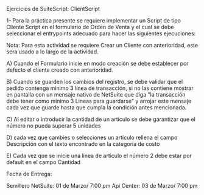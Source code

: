 Ejercicios de SuiteScript: ClientScript

1- Para la práctica presente se requiere implementar un Script de tipo Cliente Script en el formulario de Orden de Venta y el cual se debe seleccionar el entrypoints adecuado para hacer las siguientes ejecuciones:

Nota: Para esta actividad se requiere Crear un Cliente con anterioridad, este sera usado a lo largo de la actividad.

A) Cuando el Formulario inicie en modo creación se debe establecer por defecto el cliente creado con anterioridad.

B) Cuando se guarden los cambios del registro, se debe validar que el pedido contenga mínimo 3 línea de transacción, si no las contiene mostrar en pantalla con un mensaje nativo de NetSuite que diga "la transacción debe tener como minimo 3 Lineas para guardarse" y arrojar este mensaje cada vez que guarde hasta que cumpla la condición antes mencionada.

C) Al editar o introducir la cantidad de un artículo se debe garantizar que el número no pueda superar 5 unidades

D) cada vez que cambies o selecciones un artículo rellena el campo Descripción con el texto encontrado en la categoría de costo

E) Cada vez que se inicie una linea de articulo el número 2 debe estar por default en el campo Cantidad


Fecha de Entrega:

Semillero NetSuite: 01 de Marzo/ 7:00 pm
Api Center: 03 de Marzo/ 7:00 pm




